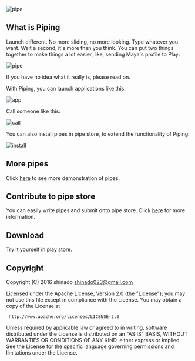 
  ![pipe](https://cloud.githubusercontent.com/assets/3215337/13703739/0169fb24-e7d3-11e5-8ad8-4bf2645a0ffe.png)  

## What is Piping

  Launch different. No more sliding, no more looking. Type whatever you want. Wait a second, it's more than you think. You can put two things together to make things a lot easier, like, sending Maya's profile to Play:  
  
  ![pipe](https://cloud.githubusercontent.com/assets/3215337/13378016/ddd69eee-de2f-11e5-9ed8-96e2e53d9545.gif)  

  If you have no idea what it really is, please read on.

  With Piping, you can launch applications like this:  
  
  ![app](https://cloud.githubusercontent.com/assets/3215337/13377995/07b66204-de2f-11e5-9a6e-c4400de85c8a.gif)  

  Call someone like this:  
  
  ![call](https://cloud.githubusercontent.com/assets/3215337/13377996/07e0dd54-de2f-11e5-8b42-02c8272e828c.gif)  

  You can also install pipes in pipe store, to extend the functionality of Piping:  
  
  ![install](https://cloud.githubusercontent.com/assets/3215337/13378141/50e23ac4-de35-11e5-87f2-a377f980bae6.gif)  

## More pipes

Click [here](https://github.com/shinado/piping/wiki/5.-How-Piping-save-your-life) to see more demonstration of pipes.

## Contribute to pipe store

You can easily write pipes and submit onto pipe store. Click [here](https://github.com/shinado/piping/wiki) for more information.

## Download

Try it yourself in [play store](https://play.google.com/store/apps/details?id=shinado.indi.piping).

## Copyright

Copyright (C) 2016 shinado <shinado023@gmail.com>

Licensed under the Apache License, Version 2.0 (the "License");
you may not use this file except in compliance with the License.
You may obtain a copy of the License at

     http://www.apache.org/licenses/LICENSE-2.0

Unless required by applicable law or agreed to in writing, software
distributed under the License is distributed on an "AS IS" BASIS,
WITHOUT WARRANTIES OR CONDITIONS OF ANY KIND, either express or implied.
See the License for the specific language governing permissions and
limitations under the License.
